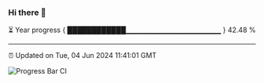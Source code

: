 ### Hi there 👋

⏳ Year progress { ████████████▁▁▁▁▁▁▁▁▁▁▁▁▁▁▁▁▁▁ } 42.48 %

---

⏰ Updated on Tue, 04 Jun 2024 11:41:01 GMT

![Progress Bar CI](https://github.com/IshwaranRudhara/GIT-ACTION/workflows/Progress%20Bar%20CI/badge.svg)
